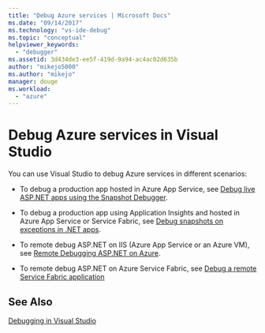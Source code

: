 ```yaml
---
title: "Debug Azure services | Microsoft Docs"
ms.date: "09/14/2017"
ms.technology: "vs-ide-debug"
ms.topic: "conceptual"
helpviewer_keywords: 
  - "debugger"
ms.assetid: 3d434de3-ee5f-419d-9a94-ac4ac02d635b
author: "mikejo5000"
ms.author: "mikejo"
manager: douge
ms.workload: 
  - "azure"
---
```

# Debug Azure services in Visual Studio

You can use Visual Studio to debug Azure services in different scenarios:

- To debug a production app hosted in Azure App Service, see [Debug live ASP.NET apps using the Snapshot Debugger](../debugger/debug-live-azure-applications.md).

- To debug a production app using Application Insights and hosted in Azure App Service or Service Fabric, see [Debug snapshots on exceptions in .NET apps](/azure/application-insights/app-insights-snapshot-debugger).

- To remote debug ASP.NET on IIS (Azure App Service or an Azure VM), see [Remote Debugging ASP.NET on Azure](remote-debugging-azure.md).

- To remote debug ASP.NET on Azure Service Fabric, see [Debug a remote Service Fabric application](/azure/service-fabric/service-fabric-debugging-your-application#debug-a-remote-service-fabric-application)

## See Also  
 [Debugging in Visual Studio](../debugger/index.md)
